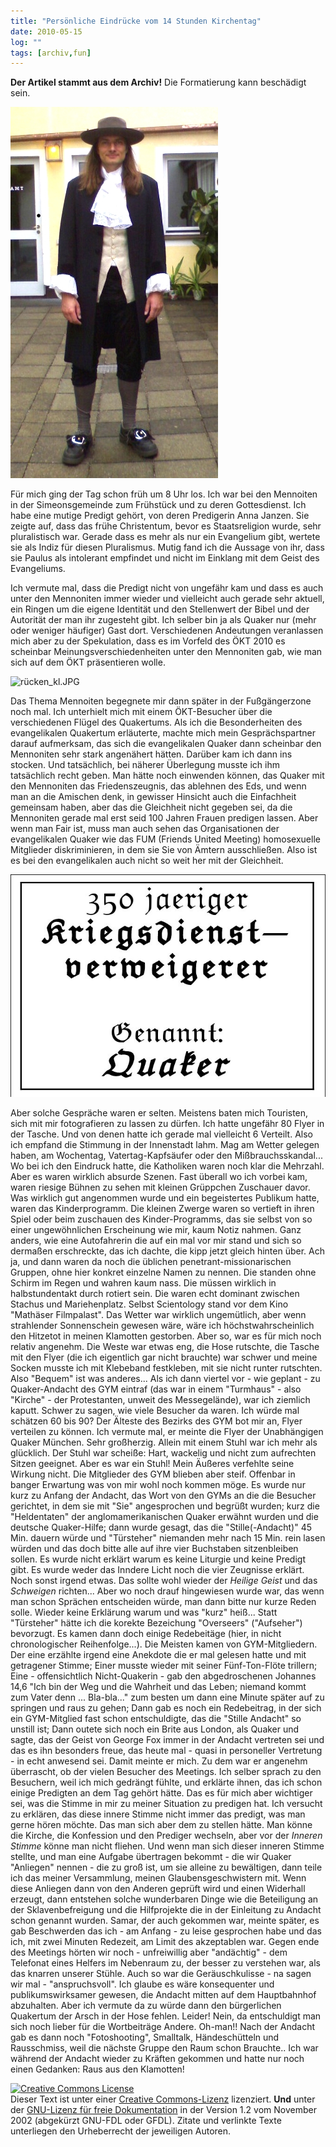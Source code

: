 ```yaml
---
title: "Persönliche Eindrücke vom 14 Stunden Kirchentag"
date: 2010-05-15
log: ""
tags: [archiv,fun]
---
```

**Der Artikel stammt aus dem Archiv!** Die Formatierung kann beschädigt sein.

![vorne_kl.JPG](vorne_kl.JPG)

F&uuml;r mich ging der Tag schon fr&uuml;h um 8 Uhr los. Ich war bei den Mennoiten in der Simeonsgemeinde zum Fr&uuml;hst&uuml;ck und zu deren Gottesdienst. Ich habe eine mutige Predigt geh&ouml;rt, von deren Predigerin Anna Janzen. Sie zeigte auf, dass das fr&uuml;he Christentum, bevor es Staatsreligion wurde, sehr pluralistisch war. Gerade dass es mehr als nur ein Evangelium gibt, wertete sie als Indiz f&uuml;r diesen Pluralismus. Mutig fand ich die Aussage von ihr, dass sie Paulus als intolerant empfindet und nicht im Einklang mit dem Geist des Evangeliums. 
<!--break-->
Ich vermute mal, dass die Predigt nicht von ungef&auml;hr kam und dass es auch unter den Mennoniten immer wieder und vielleicht auch gerade sehr aktuell, ein Ringen um die eigene Identit&auml;t und den Stellenwert der Bibel und der Autorit&auml;t der man ihr zugesteht gibt. Ich selber bin ja als Quaker nur (mehr oder weniger h&auml;ufiger) Gast dort. Verschiedenen Andeutungen veranlassen mich aber zu der Spekulation, dass es im Vorfeld des &Ouml;KT 2010 es scheinbar Meinungsverschiedenheiten unter den Mennoniten gab, wie man sich auf dem &Ouml;KT pr&auml;sentieren wolle.

![rücken_kl.JPG](rücken_kl.JPG)

Das Thema Mennoiten begegnete mir dann sp&auml;ter in der Fu&szlig;g&auml;ngerzone noch mal. Ich unterhielt mich mit einem &Ouml;KT-Besucher &uuml;ber die verschiedenen Fl&uuml;gel des Quakertums. Als ich die Besonderheiten des evangelikalen Quakertum erl&auml;uterte, machte mich mein Gespr&auml;chspartner darauf aufmerksam, das sich die evangelikalen Quaker dann scheinbar den Mennoniten sehr stark angen&auml;hert h&auml;tten. Dar&uuml;ber kam ich dann ins stocken. Und tats&auml;chlich, bei n&auml;herer &Uuml;berlegung musste ich ihm tats&auml;chlich recht geben. Man h&auml;tte noch einwenden k&ouml;nnen, das Quaker mit den Mennoniten das Friedenszeugnis, das ablehnen des Eds, und wenn man an die Amischen denk, in gewisser Hinsicht auch die Einfachheit gemeinsam haben, aber das die Gleichheit nicht gegeben sei, da die Mennoniten gerade mal erst seid 100 Jahren Frauen predigen lassen. Aber wenn man Fair ist, muss man auch sehen das Organisationen der evangelikalen Quaker wie das FUM (Friends United Meeting) homosexuelle Mitglieder diskriminieren, in dem sie Sie von &Auml;mtern ausschlie&szlig;en. Also ist es bei den evangelikalen auch nicht so weit her mit der Gleichheit.

![schild.jpg](schild.jpg)

Aber solche Gespr&auml;che waren er selten. Meistens baten mich Touristen, sich mit mir fotografieren zu lassen zu d&uuml;rfen. Ich hatte ungef&auml;hr 80 Flyer in  der Tasche. Und von denen hatte ich gerade mal vielleicht 6 Verteilt. Also ich empfand die Stimmung in der Innenstadt lahm. Mag am Wetter gelegen haben, am Wochentag, Vatertag-Kapfs&auml;ufer oder den Mi&szlig;brauchsskandal... Wo bei ich den Eindruck hatte, die Katholiken waren noch klar die Mehrzahl. Aber es waren wirklich absurde Szenen. Fast &uuml;berall wo ich vorbei kam, waren riesige B&uuml;hnen zu sehen mit kleinen Gr&uuml;ppchen Zuschauer davor. Was wirklich gut angenommen wurde und ein begeistertes Publikum hatte, waren das Kinderprogramm. Die kleinen Zwerge waren so vertieft in ihren Spiel oder beim zuschauen des Kinder-Programms, das sie selbst von so einer ungew&ouml;hnlichen Erscheinung wie mir, kaum Notiz nahmen. Ganz anders, wie eine Autofahrerin die auf ein mal vor mir stand und sich so derma&szlig;en erschreckte, das ich dachte, die kipp jetzt gleich hinten &uuml;ber.
Ach ja, und dann waren da noch die &uuml;blichen penetrant-missionarischen Gruppen, ohne hier konkret einzelne Namen zu nennen. Die standen ohne Schirm im Regen und wahren kaum nass. Die m&uuml;ssen wirklich in halbstundentakt durch rotiert sein. Die waren echt dominant zwischen Stachus und Mariehenplatz. Selbst Scientology stand vor dem Kino &quot;Math&auml;ser Filmpalast&quot;.
Das Wetter war wirklich ungem&uuml;tlich, aber wenn strahlender Sonnenschein gewesen w&auml;re, w&auml;re ich h&ouml;chstwahrscheinlich den Hitzetot in meinen Klamotten gestorben. Aber so, war es f&uuml;r mich noch relativ angenehm. Die Weste war etwas eng, die Hose rutschte, die Tasche mit den Flyer (die ich eigentlich gar nicht brauchte) war schwer und meine Socken musste ich mit Klebeband festkleben, mit sie nicht runter rutschten. Also &quot;Bequem&quot; ist was anderes...
Als ich dann viertel vor - wie geplant - zu Quaker-Andacht des GYM eintraf (das war in einem &quot;Turmhaus&quot; - also &quot;Kirche&quot; - der Protestanten, unweit des Messegel&auml;nde), war ich ziemlich kaputt. Schwer zu sagen, wie viele Besucher da waren. Ich w&uuml;rde mal sch&auml;tzen 60 bis 90? Der &Auml;lteste des Bezirks des GYM bot mir an, Flyer verteilen zu k&ouml;nnen. Ich vermute mal, er meinte die Flyer der Unabh&auml;ngigen Quaker M&uuml;nchen. Sehr gro&szlig;herzig. Allein mit einem Stuhl war ich mehr als gl&uuml;cklich. Der Stuhl war schei&szlig;e: Hart, wackelig und nicht zum aufrechten Sitzen geeignet. Aber es war ein Stuhl!
Mein &Auml;u&szlig;eres verfehlte seine Wirkung nicht. Die Mitglieder des GYM blieben aber steif. Offenbar in banger Erwartung was von mir wohl noch kommen m&ouml;ge. Es wurde nur kurz zu Anfang der Andacht, das Wort von den GYMs an die die Besucher gerichtet, in dem sie mit &quot;Sie&quot; angesprochen und begr&uuml;&szlig;t wurden; kurz die &quot;Heldentaten&quot; der anglomamerikanischen Quaker erw&auml;hnt wurden und die deutsche Quaker-Hilfe; dann wurde gesagt, das die &quot;Stille(-Andacht)&quot; 45 Min. dauern w&uuml;rde und &quot;T&uuml;rsteher&quot; niemanden mehr nach 15 Min. rein lasen w&uuml;rden und das doch bitte alle auf ihre vier Buchstaben sitzenbleiben sollen. Es wurde nicht erkl&auml;rt warum es keine Liturgie und keine Predigt gibt. Es wurde weder das Inndere Licht noch die vier Zeugnisse erkl&auml;rt. Noch sonst irgend etwas. Das sollte wohl wieder der <i>Heilige Geist</i> und das <i>Schweigen</i> richten... Aber wo noch drauf hingewiesen wurde war, das wenn man schon Spr&auml;chen entscheiden w&uuml;rde, man dann bitte nur kurze Reden solle. Wieder keine Erkl&auml;rung warum und was &quot;kurz&quot; hei&szlig;... Statt &quot;T&uuml;rsteher&quot; h&auml;tte ich die korekte Bezeichung &quot;Overseers&quot; (&quot;Aufseher&quot;) bevorzugt.
Es kamen dann doch einige Redebeit&auml;ge (hier, in nicht chronologischer Reihenfolge...). Die Meisten kamen von GYM-Mitgliedern. Der eine erz&auml;hlte irgend eine Anekdote die er mal gelesen hatte und mit getragener Stimme; Einer musste wieder mit seiner F&uuml;nf-Ton-Fl&ouml;te trillern; Eine - offensichtlich Nicht-Quakerin - gab den abgedroschenen Johannes 14,6 &quot;Ich bin der Weg und die Wahrheit und das Leben; niemand kommt zum Vater denn ... Bla-bla...&quot; zum besten um dann eine Minute sp&auml;ter auf zu springen und raus zu gehen; Dann gab es noch ein Redebeitrag, in der sich ein GYM-Mitglied fast schon entschuldigte, das die &quot;Stille Andacht&quot; so unstill ist; Dann outete sich noch ein Brite aus London, als Quaker und sagte, das der Geist von George Fox immer in der Andacht vertreten sei und das es ihn besonders freue, das heute mal - quasi in personeller Vertretung - in echt anwesend sei. Damit meinte er mich. Zu dem war er angenehm &uuml;berrascht, ob der vielen Besucher des Meetings.
Ich selber sprach zu den Besuchern, weil ich mich gedr&auml;ngt f&uuml;hlte, und erkl&auml;rte ihnen, das ich schon einige Predigten an dem Tag geh&ouml;rt h&auml;tte. Das es f&uuml;r mich aber wichtiger sei, was die Stimme in mir zu meiner Situation zu predigen hat. Ich versucht zu erkl&auml;ren, das diese innere Stimme nicht immer das predigt, was man gerne h&ouml;ren m&ouml;chte. Das man sich aber dem zu stellen h&auml;tte. Man k&ouml;nne die Kirche, die Konfession und den Prediger wechseln, aber vor der <i>Inneren Stimme</i> k&ouml;nne man nicht fliehen. Und wenn man sich dieser inneren Stimme stellte, und man eine Aufgabe &uuml;bertragen bekommt - die wir Quaker &quot;Anliegen&quot; nennen - die zu gro&szlig; ist, um sie alleine zu bew&auml;ltigen, dann teile ich das meiner Versammlung, meinen Glaubensgeschwistern mit. Wenn diese Anliegen dann von den Anderen gepr&uuml;ft wird und einen Widerhall erzeugt, dann entstehen solche wunderbaren Dinge wie die Beteiligung an der Sklavenbefreigung und die Hilfprojekte die in der Einleitung zu Andacht schon genannt wurden. Samar, der auch gekommen war, meinte sp&auml;ter, es gab Beschwerden das ich - am Anfang - zu leise gesprochen habe und das ich, mit zwei Minuten Redezeit, am Limit des akzeptablen war.
Gegen ende des Meetings h&ouml;rten wir noch - unfreiwillig aber &quot;and&auml;chtig&quot; - dem Telefonat eines Helfers im Nebenraum zu, der besser zu verstehen war, als das knarren unserer St&uuml;hle. Auch so war die Ger&auml;uschkulisse - na sagen wir mal - &quot;anspruchsvoll&quot;. Ich glaube es w&auml;re konsequenter und publikumswirksamer gewesen, die Andacht mitten auf dem Hauptbahnhof abzuhalten. Aber ich vermute da zu w&uuml;rde dann den b&uuml;rgerlichen Quakertum der Arsch in der Hose fehlen. Leider! Nein, da entschuldigt man sich noch lieber f&uuml;r die Wortbeitr&auml;ge Andere. Oh-man!!
Nach der Andacht gab es dann noch &quot;Fotoshooting&quot;, Smalltalk, H&auml;ndesch&uuml;tteln und Rausschmiss, weil die n&auml;chste Gruppe den Raum schon Brauchte.. Ich war w&auml;hrend der Andacht wieder zu Kr&auml;ften gekommen und hatte nur noch einen Gedanken: Raus aus den Klamotten!

<a href="http://creativecommons.org/licenses/by-sa/3.0/de/" rel="license"><img src="http://i.creativecommons.org/l/by-sa/3.0/de/88x31.png" style="border-width: 0pt;" alt="Creative Commons License" /></a><br />
Dieser <span rel="dc:type" href="http://purl.org/dc/dcmitype/Text" xmlns:dc="http://purl.org/dc/elements/1.1/">Text</span> ist unter einer <a href="http://creativecommons.org/licenses/by-sa/3.0/de/" rel="license">Creative Commons-Lizenz</a> lizenziert. **Und** unter der <a href="http://de.wikipedia.org/wiki/GFDL">GNU-Lizenz f&uuml;r freie Dokumentation</a> in der Version 1.2 vom November 2002 (abgek&uuml;rzt GNU-FDL oder GFDL). Zitate und verlinkte Texte unterliegen den Urheberrecht der jeweiligen Autoren.

